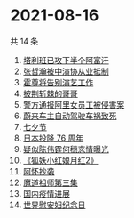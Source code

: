 # 2021-08-16

共 14 条

<!-- BEGIN ZHIHUSEARCH -->
<!-- 最后更新时间 Mon Aug 16 2021 09:48:29 GMT+0800 (China Standard Time) -->
1. [塔利班已攻下半个阿富汗](https://www.zhihu.com/search?q=塔利班)
1. [张哲瀚被中演协从业抵制](https://www.zhihu.com/search?q=张哲瀚)
1. [霍尊将告别演艺工作](https://www.zhihu.com/search?q=霍尊)
1. [披荆斩棘的哥哥](https://www.zhihu.com/search?q=披荆斩棘的哥哥)
1. [警方通报阿里女员工被侵害案](https://www.zhihu.com/search?q=阿里女员工)
1. [蔚来车主自动驾驶车祸致死](https://www.zhihu.com/search?q=蔚来)
1. [七夕节](https://www.zhihu.com/search?q=七夕)
1. [日本投降 76 周年](https://www.zhihu.com/search?q=日本投降)
1. [疑似陈伟霆何穗恋情曝光](https://www.zhihu.com/search?q=陈伟霆何穗)
1. [《狐妖小红娘月红2》](https://www.zhihu.com/search?q=狐妖小红娘)
1. [阿怀抄袭](https://www.zhihu.com/search?q=阿怀)
1. [魔道祖师第三集](https://www.zhihu.com/search?q=魔道祖师)
1. [国内疫情进展](https://www.zhihu.com/search?q=国内疫情)
1. [世界慰安妇纪念日](https://www.zhihu.com/search?q=慰安妇纪念日)
<!-- END ZHIHUSEARCH -->

